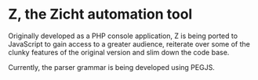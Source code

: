 # Z, the Zicht automation tool #

Originally developed as a PHP console application, Z is being ported to JavaScript to gain access to a greater
audience, reiterate over some of the clunky features of the original version and slim down the code base.

Currently, the parser grammar is being developed using PEGJS.
